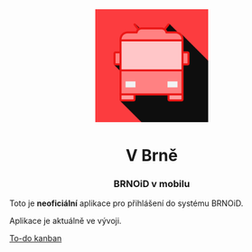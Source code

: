 <div align="center">
  <img src="https://github.com/hernikplays/vbrne/raw/main/assets/icon.png" height="200px">
  <h1>V Brně</h1>
  <h3>BRNOiD v mobilu</h3>
  </div>
  
  Toto je **neoficiální** aplikace pro přihlášení do systému BRNOiD.
  
  Aplikace je aktuálně ve vývoji.

[To-do kanban](https://tree.taiga.io/project/hernikplays-v-brne/kanban)
